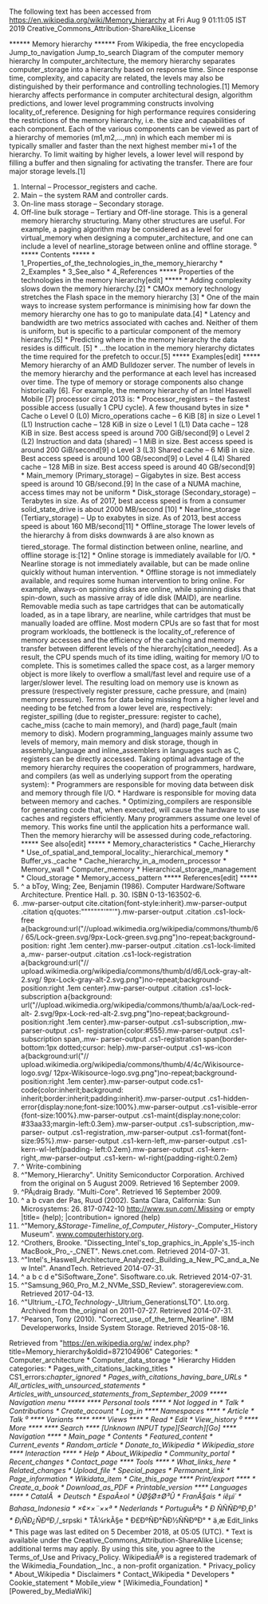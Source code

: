 The following text has been accessed from https://en.wikipedia.org/wiki/Memory_hierarchy at Fri Aug 9 01:11:05 IST 2019
Creative_Commons_Attribution-ShareAlike_License





















****** Memory hierarchy ******
From Wikipedia, the free encyclopedia
Jump_to_navigation Jump_to_search
Diagram of the computer memory hierarchy
In computer_architecture, the memory hierarchy separates computer_storage into
a hierarchy based on response time. Since response time, complexity, and
capacity are related, the levels may also be distinguished by their performance
and controlling technologies.[1] Memory hierarchy affects performance in
computer architectural design, algorithm predictions, and lower level
programming constructs involving locality_of_reference.
Designing for high performance requires considering the restrictions of the
memory hierarchy, i.e. the size and capabilities of each component. Each of the
various components can be viewed as part of a hierarchy of memories
(m1,m2,...,mn) in which each member mi is typically smaller and faster than the
next highest member mi+1 of the hierarchy. To limit waiting by higher levels, a
lower level will respond by filling a buffer and then signaling for activating
the transfer.
There are four major storage levels.[1]
   1. Internal – Processor_registers and cache.
   2. Main – the system RAM and controller cards.
   3. On-line mass storage – Secondary storage.
   4. Off-line bulk storage – Tertiary and Off-line storage.
This is a general memory hierarchy structuring. Many other structures are
useful. For example, a paging algorithm may be considered as a level for
virtual_memory when designing a computer_architecture, and one can include a
level of nearline_storage between online and offline storage.
⁰
***** Contents *****
    * 1_Properties_of_the_technologies_in_the_memory_hierarchy
    * 2_Examples
    * 3_See_also
    * 4_References
***** Properties of the technologies in the memory hierarchy[edit] *****
    * Adding complexity slows down the memory hierarchy.[2]
    * CMOx memory technology stretches the Flash space in the memory hierarchy
      [3]
    * One of the main ways to increase system performance is minimising how far
      down the memory hierarchy one has to go to manipulate data.[4]
    * Latency and bandwidth are two metrics associated with caches and. Neither
      of them is uniform, but is specific to a particular component of the
      memory hierarchy.[5]
    * Predicting where in the memory hierarchy the data resides is difficult.
      [5]
    * ...the location in the memory hierarchy dictates the time required for
      the prefetch to occur.[5]
***** Examples[edit] *****
Memory hierarchy of an AMD Bulldozer server.
The number of levels in the memory hierarchy and the performance at each level
has increased over time. The type of memory or storage components also change
historically [6]. For example, the memory hierarchy of an Intel Haswell Mobile
[7] processor circa 2013 is:
    * Processor_registers – the fastest possible access (usually 1 CPU cycle).
      A few thousand bytes in size
    * Cache
          o Level 0 (L0) Micro_operations cache – 6 KiB [8] in size
          o Level 1 (L1) Instruction cache – 128 KiB in size
          o Level 1 (L1) Data cache – 128 KiB in size. Best access speed is
            around 700 GiB/second[9]
          o Level 2 (L2) Instruction and data (shared) – 1 MiB in size. Best
            access speed is around 200 GiB/second[9]
          o Level 3 (L3) Shared cache – 6 MiB in size. Best access speed is
            around 100 GB/second[9]
          o Level 4 (L4) Shared cache – 128 MiB in size. Best access speed is
            around 40 GB/second[9]
    * Main_memory (Primary_storage) – Gigabytes in size. Best access speed is
      around 10 GB/second.[9] In the case of a NUMA machine, access times may
      not be uniform
    * Disk_storage (Secondary_storage) – Terabytes in size. As of 2017, best
      access speed is from a consumer solid_state_drive is about 2000 MB/second
      [10]
    * Nearline_storage (Tertiary_storage) – Up to exabytes in size. As of 2013,
      best access speed is about 160 MB/second[11]
    * Offline_storage
The lower levels of the hierarchy â from disks downwards â are also known
as tiered_storage. The formal distinction between online, nearline, and offline
storage is:[12]
    * Online storage is immediately available for I/O.
    * Nearline storage is not immediately available, but can be made online
      quickly without human intervention.
    * Offline storage is not immediately available, and requires some human
      intervention to bring online.
For example, always-on spinning disks are online, while spinning disks that
spin-down, such as massive array of idle disk (MAID), are nearline. Removable
media such as tape cartridges that can be automatically loaded, as in a tape
library, are nearline, while cartridges that must be manually loaded are
offline.
Most modern CPUs are so fast that for most program workloads, the bottleneck is
the locality_of_reference of memory accesses and the efficiency of the caching
and memory transfer between different levels of the hierarchy[citation_needed].
As a result, the CPU spends much of its time idling, waiting for memory I/O to
complete. This is sometimes called the space cost, as a larger memory object is
more likely to overflow a small/fast level and require use of a larger/slower
level. The resulting load on memory use is known as pressure (respectively
register pressure, cache pressure, and (main) memory pressure). Terms for data
being missing from a higher level and needing to be fetched from a lower level
are, respectively: register_spilling (due to register_pressure: register to
cache), cache_miss (cache to main memory), and (hard) page_fault (main memory
to disk).
Modern programming_languages mainly assume two levels of memory, main memory
and disk storage, though in assembly_language and inline_assemblers in
languages such as C, registers can be directly accessed. Taking optimal
advantage of the memory hierarchy requires the cooperation of programmers,
hardware, and compilers (as well as underlying support from the operating
system):
    * Programmers are responsible for moving data between disk and memory
      through file I/O.
    * Hardware is responsible for moving data between memory and caches.
    * Optimizing_compilers are responsible for generating code that, when
      executed, will cause the hardware to use caches and registers
      efficiently.
Many programmers assume one level of memory. This works fine until the
application hits a performance wall. Then the memory hierarchy will be assessed
during code_refactoring.
***** See also[edit] *****
    * Memory_characteristics
    * Cache_Hierarchy
    * Use_of_spatial_and_temporal_locality:_hierarchical_memory
    * Buffer_vs._cache
    * Cache_hierarchy_in_a_modern_processor
    * Memory_wall
    * Computer_memory
    * Hierarchical_storage_management
    * Cloud_storage
    * Memory_access_pattern
***** References[edit] *****
   1. ^ a bToy, Wing; Zee, Benjamin (1986). Computer Hardware/Software
      Architecture. Prentice Hall. p. 30. ISBN 0-13-163502-6.
   2. .mw-parser-output cite.citation{font-style:inherit}.mw-parser-output
      .citation q{quotes:"\"""\"""'""'"}.mw-parser-output .citation .cs1-lock-
      free a{background:url("//upload.wikimedia.org/wikipedia/commons/thumb/6/
      65/Lock-green.svg/9px-Lock-green.svg.png")no-repeat;background-position:
      right .1em center}.mw-parser-output .citation .cs1-lock-limited a,.mw-
      parser-output .citation .cs1-lock-registration a{background:url("//
      upload.wikimedia.org/wikipedia/commons/thumb/d/d6/Lock-gray-alt-2.svg/
      9px-Lock-gray-alt-2.svg.png")no-repeat;background-position:right .1em
      center}.mw-parser-output .citation .cs1-lock-subscription a{background:
      url("//upload.wikimedia.org/wikipedia/commons/thumb/a/aa/Lock-red-alt-
      2.svg/9px-Lock-red-alt-2.svg.png")no-repeat;background-position:right
      .1em center}.mw-parser-output .cs1-subscription,.mw-parser-output .cs1-
      registration{color:#555}.mw-parser-output .cs1-subscription span,.mw-
      parser-output .cs1-registration span{border-bottom:1px dotted;cursor:
      help}.mw-parser-output .cs1-ws-icon a{background:url("//
      upload.wikimedia.org/wikipedia/commons/thumb/4/4c/Wikisource-logo.svg/
      12px-Wikisource-logo.svg.png")no-repeat;background-position:right .1em
      center}.mw-parser-output code.cs1-code{color:inherit;background:
      inherit;border:inherit;padding:inherit}.mw-parser-output .cs1-hidden-
      error{display:none;font-size:100%}.mw-parser-output .cs1-visible-error
      {font-size:100%}.mw-parser-output .cs1-maint{display:none;color:
      #33aa33;margin-left:0.3em}.mw-parser-output .cs1-subscription,.mw-parser-
      output .cs1-registration,.mw-parser-output .cs1-format{font-size:95%}.mw-
      parser-output .cs1-kern-left,.mw-parser-output .cs1-kern-wl-left{padding-
      left:0.2em}.mw-parser-output .cs1-kern-right,.mw-parser-output .cs1-kern-
      wl-right{padding-right:0.2em}
   3. ^ Write-combining
   4. ^"Memory_Hierarchy". Unitity Semiconductor Corporation. Archived from the
      original on 5 August 2009. Retrieved 16 September 2009.
   5. ^PÃ¡draig Brady. "Multi-Core". Retrieved 16 September 2009.
   6. ^ a b cvan der Pas, Ruud (2002). Santa Clara, California: Sun
      Microsystems: 26. 817-0742-10 http://www.sun.com/.Missing or empty
      |title= (help); |contribution= ignored (help)
   7. ^"Memory_&_Storage_-_Timeline_of_Computer_History_-_Computer_History
      Museum". www.computerhistory.org.
   8. ^Crothers, Brooke. "Dissecting_Intel's_top_graphics_in_Apple's_15-inch
      MacBook_Pro_-_CNET". News.cnet.com. Retrieved 2014-07-31.
   9. ^"Intel's_Haswell_Architecture_Analyzed:_Building_a_New_PC_and_a_New
      Intel". AnandTech. Retrieved 2014-07-31.
  10. ^ a b c d e"SiSoftware_Zone". Sisoftware.co.uk. Retrieved 2014-07-31.
  11. ^"Samsung_960_Pro_M.2_NVMe_SSD_Review". storagereview.com. Retrieved
      2017-04-13.
  12. ^"Ultrium_-_LTO_Technology_-_Ultrium_GenerationsLTO". Lto.org. Archived
      from the_original on 2011-07-27. Retrieved 2014-07-31.
  13. ^Pearson, Tony (2010). "Correct_use_of_the_term_Nearline". IBM
      Developerworks, Inside System Storage. Retrieved 2015-08-16.

Retrieved from "https://en.wikipedia.org/w/
index.php?title=Memory_hierarchy&oldid=872104906"
Categories:
    * Computer_architecture
    * Computer_data_storage
    * Hierarchy
Hidden categories:
    * Pages_with_citations_lacking_titles
    * CS1_errors:_chapter_ignored
    * Pages_with_citations_having_bare_URLs
    * All_articles_with_unsourced_statements
    * Articles_with_unsourced_statements_from_September_2009
***** Navigation menu *****
**** Personal tools ****
    * Not logged in
    * Talk
    * Contributions
    * Create_account
    * Log_in
**** Namespaces ****
    * Article
    * Talk
⁰
**** Variants ****
**** Views ****
    * Read
    * Edit
    * View_history
⁰
**** More ****
**** Search ****
[Unknown INPUT type][Search][Go]
**** Navigation ****
    * Main_page
    * Contents
    * Featured_content
    * Current_events
    * Random_article
    * Donate_to_Wikipedia
    * Wikipedia_store
**** Interaction ****
    * Help
    * About_Wikipedia
    * Community_portal
    * Recent_changes
    * Contact_page
**** Tools ****
    * What_links_here
    * Related_changes
    * Upload_file
    * Special_pages
    * Permanent_link
    * Page_information
    * Wikidata_item
    * Cite_this_page
**** Print/export ****
    * Create_a_book
    * Download_as_PDF
    * Printable_version
**** Languages ****
    * CatalÃ 
    * Deutsch
    * EspaÃ±ol
    * ÙØ§Ø±Ø³Û
    * FranÃ§ais
    * íêµ­ì´
    * Bahasa_Indonesia
    * ×¢××¨××ª
    * Nederlands
    * PortuguÃªs
    * Ð ÑÑÑÐºÐ¸Ð¹
    * Ð¡ÑÐ¿ÑÐºÐ¸_/_srpski
    * TÃ¼rkÃ§e
    * Ð£ÐºÑÐ°ÑÐ½ÑÑÐºÐ°
    * ä¸­æ
Edit_links
    * This page was last edited on 5 December 2018, at 05:05 (UTC).
    * Text is available under the Creative_Commons_Attribution-ShareAlike
      License; additional terms may apply. By using this site, you agree to the
      Terms_of_Use and Privacy_Policy. WikipediaÂ® is a registered trademark of
      the Wikimedia_Foundation,_Inc., a non-profit organization.
    * Privacy_policy
    * About_Wikipedia
    * Disclaimers
    * Contact_Wikipedia
    * Developers
    * Cookie_statement
    * Mobile_view
    * [Wikimedia_Foundation]
    * [Powered_by_MediaWiki]
